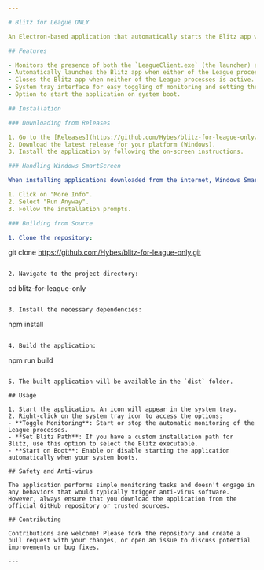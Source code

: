 ```yaml
---

# Blitz for League ONLY

An Electron-based application that automatically starts the Blitz app when the League of Legends client or game is running and closes Blitz when they are not. 

## Features

- Monitors the presence of both the `LeagueClient.exe` (the launcher) and `League of Legends.exe` (the game client).
- Automatically launches the Blitz app when either of the League processes is detected.
- Closes the Blitz app when neither of the League processes is active.
- System tray interface for easy toggling of monitoring and setting the Blitz executable path.
- Option to start the application on system boot.

## Installation

### Downloading from Releases

1. Go to the [Releases](https://github.com/Hybes/blitz-for-league-only/releases) section of the GitHub repository.
2. Download the latest release for your platform (Windows).
3. Install the application by following the on-screen instructions.

### Handling Windows SmartScreen

When installing applications downloaded from the internet, Windows SmartScreen might show a warning. This is a security feature to help protect against unrecognized or malicious applications. To continue the installation:

1. Click on "More Info".
2. Select "Run Anyway".
3. Follow the installation prompts.

### Building from Source

1. Clone the repository:
   ```
   git clone https://github.com/Hybes/blitz-for-league-only.git
   ```

2. Navigate to the project directory:
   ```
   cd blitz-for-league-only
   ```

3. Install the necessary dependencies:
   ```
   npm install
   ```

4. Build the application:
   ```
   npm run build
   ```

5. The built application will be available in the `dist` folder.

## Usage

1. Start the application. An icon will appear in the system tray.
2. Right-click on the system tray icon to access the options:
   - **Toggle Monitoring**: Start or stop the automatic monitoring of the League processes.
   - **Set Blitz Path**: If you have a custom installation path for Blitz, use this option to select the Blitz executable.
   - **Start on Boot**: Enable or disable starting the application automatically when your system boots.

## Safety and Anti-virus

The application performs simple monitoring tasks and doesn't engage in any behaviors that would typically trigger anti-virus software. However, always ensure that you download the application from the official GitHub repository or trusted sources.

## Contributing

Contributions are welcome! Please fork the repository and create a pull request with your changes, or open an issue to discuss potential improvements or bug fixes.

---
```

